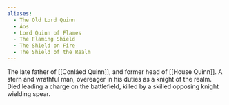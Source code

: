 ```yaml
---
aliases:
  - The Old Lord Quinn
  - Áos
  - Lord Quinn of Flames
  - The Flaming Shield
  - The Shield on Fire
  - The Shield of the Realm
---
```

The late father of [[Conláed Quinn]], and former head of [[House Quinn]]. A stern and wrathful man, overeager in his duties as a knight of the realm. Died leading a charge on the battlefield, killed by a skilled opposing knight wielding spear.